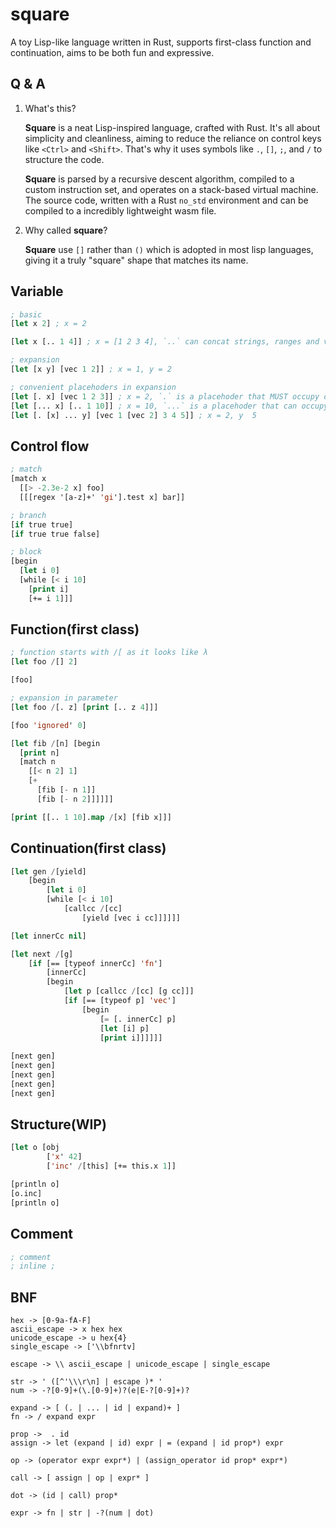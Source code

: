 # square

A toy Lisp-like language written in Rust, supports first-class function and continuation, aims to be both fun and expressive.

## Q & A

1.  What's this?

    **Square** is a neat Lisp-inspired language, crafted with Rust. It's all about simplicity and cleanliness, aiming to reduce the reliance on control keys like `<Ctrl>` and `<Shift>`. That's why it uses symbols like `.`, `[]`, `;`, and `/` to structure the code.

    **Square** is parsed by a recursive descent algorithm, compiled to a custom instruction set, and operates on a stack-based virtual machine. The source code, written with a Rust `no_std` environment and can be compiled to a incredibly lightweight wasm file.

2.  Why called **square**?

    **Square** use `[]` rather than `()` which is adopted in most lisp languages, giving it a truly "square" shape that matches its name.

## Variable

```lisp
; basic
[let x 2] ; x = 2

[let x [.. 1 4]] ; x = [1 2 3 4], `..` can concat strings, ranges and vectors

; expansion
[let [x y] [vec 1 2]] ; x = 1, y = 2

; convenient placehoders in expansion
[let [. x] [vec 1 2 3]] ; x = 2, `.` is a placehoder that MUST occupy one position
[let [... x] [.. 1 10]] ; x = 10, `...` is a placehoder that can occupy zero or as many positions as possible
[let [. [x] ... y] [vec 1 [vec 2] 3 4 5]] ; x = 2, y  5
```

## Control flow

```lisp
; match
[match x
  [[> -2.3e-2 x] foo]
  [[[regex '[a-z]+' 'gi'].test x] bar]]

; branch
[if true true]
[if true true false]

; block
[begin 
  [let i 0]
  [while [< i 10]
    [print i]
    [+= i 1]]]
```

## Function(first class)

```lisp
; function starts with /[ as it looks like λ
[let foo /[] 2]

[foo]

; expansion in parameter
[let foo /[. z] [print [.. z 4]]]

[foo 'ignored' 0]

[let fib /[n] [begin
  [print n]
  [match n
    [[< n 2] 1]
    [+
      [fib [- n 1]] 
      [fib [- n 2]]]]]]

[print [[.. 1 10].map /[x] [fib x]]]
```

## Continuation(first class)

```lisp
[let gen /[yield]
    [begin
        [let i 0]
        [while [< i 10]
            [callcc /[cc]
                [yield [vec i cc]]]]]]

[let innerCc nil]

[let next /[g]
    [if [== [typeof innerCc] 'fn']
        [innerCc]
        [begin
            [let p [callcc /[cc] [g cc]]]
            [if [== [typeof p] 'vec']
                [begin
                    [= [. innerCc] p]
                    [let [i] p]
                    [print i]]]]]]
                    
[next gen]
[next gen]
[next gen]
[next gen]
[next gen]
```

## Structure(WIP)

```lisp
[let o [obj 
        ['x' 42]
        ['inc' /[this] [+= this.x 1]]

[println o]
[o.inc]
[println o]
```

## Comment

```lisp
; comment
; inline ;
```

## BNF

    hex -> [0-9a-fA-F]
    ascii_escape -> x hex hex
    unicode_escape -> u hex{4}
    single_escape -> ['\\bfnrtv]

    escape -> \\ ascii_escape | unicode_escape | single_escape

    str -> ' ([^'\\\r\n] | escape )* '
    num -> -?[0-9]+(\.[0-9]+)?(e|E-?[0-9]+)?

    expand -> [ (. | ... | id | expand)+ ]
    fn -> / expand expr

    prop ->  . id
    assign -> let (expand | id) expr | = (expand | id prop*) expr

    op -> (operator expr expr*) | (assign_operator id prop* expr*)

    call -> [ assign | op | expr* ]

    dot -> (id | call) prop*

    expr -> fn | str | -?(num | dot)
